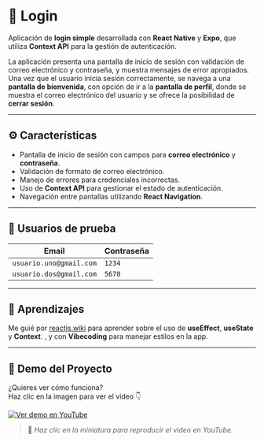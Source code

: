 # 🪪 Login

Aplicación de **login simple** desarrollada con **React Native** y **Expo**, que utiliza **Context API** para la gestión de autenticación.  

La aplicación presenta una pantalla de inicio de sesión con validación de correo electrónico y contraseña, y muestra mensajes de error apropiados.  
Una vez que el usuario inicia sesión correctamente, se navega a una **pantalla de bienvenida**, con opción de ir a la **pantalla de perfil**, donde se muestra el correo electrónico del usuario y se ofrece la posibilidad de **cerrar sesión**.

---

## ⚙️ Características

- Pantalla de inicio de sesión con campos para **correo electrónico** y **contraseña**.  
- Validación de formato de correo electrónico.  
- Manejo de errores para credenciales incorrectas.  
- Uso de **Context API** para gestionar el estado de autenticación.  
- Navegación entre pantallas utilizando **React Navigation**.

---

## 👤 Usuarios de prueba

| Email                   | Contraseña |
|-------------------------|------------|
| `usuario.uno@gmail.com` |   `1234`   |
| `usuario.dos@gmail.com` |   `5678`   |

---

## 📘 Aprendizajes

Me guié por [reactjs.wiki](https://www.reactjs.wiki/) para aprender sobre el uso de **useEffect**, **useState** y **Context**. , y con **Vibecoding** para manejar estilos en la app.

---

## 🎥 Demo del Proyecto

¿Quieres ver cómo funciona?  
Haz clic en la imagen para ver el video 👇

[![Ver demo en YouTube](https://img.youtube.com/vi/ti8-qjdpX5U/maxresdefault.jpg)](https://youtube.com/shorts/ti8-qjdpX5U?feature=share)

> 🔗 *Haz clic en la miniatura para reproducir el video en YouTube.*
